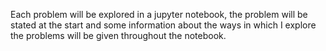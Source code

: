 Each problem will be explored in a jupyter notebook, the problem will be stated at the start and some information about the ways in which I explore the problems will be given throughout the notebook.
